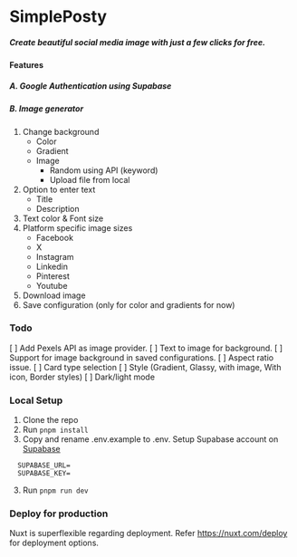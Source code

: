 # SimplePosty
##### Create beautiful social media image with just a few clicks for free.

#### Features
##### A. Google Authentication using Supabase
##### B. Image generator 
1. Change background
    - Color
    - Gradient
    - Image
        - Random using API (keyword)
        - Upload file from local
2. Option to enter text
    - Title
    - Description
3. Text color & Font size
4. Platform specific image sizes
    - Facebook
    - X
    - Instagram
    - Linkedin
    - Pinterest
    - Youtube
5. Download image
6. Save configuration (only for color and gradients for now)

### Todo
[ ] Add Pexels API as image provider.
[ ] Text to image for background.
[ ] Support for image background in saved configurations.
[ ] Aspect ratio issue.
[ ] Card type selection
    [ ] Style (Gradient, Glassy, with image, With icon, Border styles)
    [ ] Dark/light mode

### Local Setup
1. Clone the repo
2. Run `pnpm install`
3. Copy and rename .env.example to .env. Setup Supabase account on [Supabase](https://supabase.com/)
  ```
    SUPABASE_URL=
    SUPABASE_KEY=
```
3. Run `pnpm run dev`

### Deploy for production
Nuxt is superflexible regarding deployment. Refer https://nuxt.com/deploy for deployment options.
